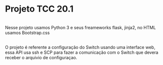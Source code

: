 # Projeto TCC 20.1

<br> Nesse projeto usamos Python 3 e seus freameworks flask, jinja2, no HTML usamos Bootstrap.css

<br> O projeto é referente a configuração do Switch usando uma interface web, essa API usa ssh e SCP para fazer a
comunicação com  o Switch que devera receber o arquivio de configuraçao.